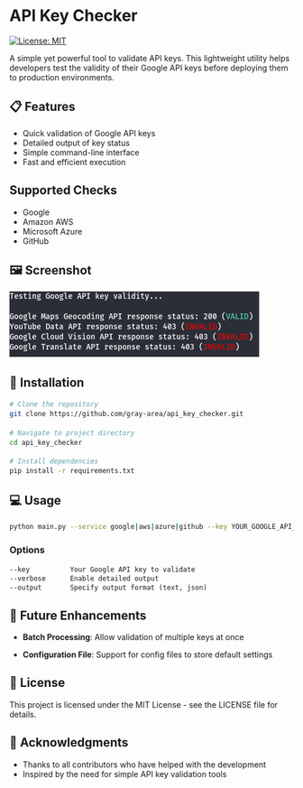 # API Key Checker

[![License: MIT](https://img.shields.io/badge/License-MIT-blue.svg)](https://opensource.org/licenses/MIT)

A simple yet powerful tool to validate API keys. This lightweight utility helps developers test the validity of their Google API keys before deploying them to production environments.

## 📋 Features

- Quick validation of Google API keys
- Detailed output of key status
- Simple command-line interface
- Fast and efficient execution

## Supported Checks

- Google
- Amazon AWS
- Microsoft Azure
- GitHub

## 🖼️ Screenshot

![Example Results](/Images/Results.PNG)

## 🚀 Installation

```bash
# Clone the repository
git clone https://github.com/gray-area/api_key_checker.git

# Navigate to project directory
cd api_key_checker

# Install dependencies
pip install -r requirements.txt
```

## 💻 Usage

```bash
python main.py --service google|aws|azure|github --key YOUR_GOOGLE_API_KEY
```

### Options

```
--key          Your Google API key to validate
--verbose      Enable detailed output
--output       Specify output format (text, json)
```

## 🔮 Future Enhancements
  
- **Batch Processing**: Allow validation of multiple keys at once
  
- **Configuration File**: Support for config files to store default settings


## 📜 License

This project is licensed under the MIT License - see the LICENSE file for details.

## 🙏 Acknowledgments

- Thanks to all contributors who have helped with the development
- Inspired by the need for simple API key validation tools
